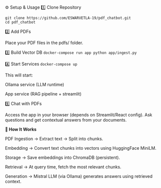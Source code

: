 ⚙️ Setup & Usage
1️⃣ Clone Repository
```
git clone https://github.com/ESWARVETLA-19/pdf_chatbot.git
cd pdf_chatbot
```
2️⃣ Add PDFs

Place your PDF files in the pdfs/ folder.

3️⃣ Build Vector DB
```docker-compose run app python app/ingest.py```

4️⃣ Start Services
```docker-compose up```


This will start:

Ollama service (LLM runtime)

App service (RAG pipeline + streamlit)

5️⃣ Chat with PDFs

Access the app in your browser (depends on Streamlit/React config).
Ask questions and get contextual answers from your documents.



**🧩 How It Works**

PDF Ingestion → Extract text → Split into chunks.

Embedding → Convert text chunks into vectors using HuggingFace MiniLM.

Storage → Save embeddings into ChromaDB (persistent).

Retrieval → At query time, fetch the most relevant chunks.

Generation → Mistral LLM (via Ollama) generates answers using retrieved context.
